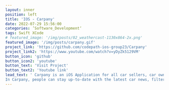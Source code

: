 ```yaml
---
layout: inner
position: left
title: 'IOS - Carpany'
date: 2022-07-29 15:56:00
categories: ’Software_Development‘
tags: Swift XCode
# featured_image: '/img/posts/02_weathercast-1130x864-2x.png'
featured_image: '/img/posts/carpany.gif'
project_link: 'https://github.com/codepath-ios-group23/Carpany'
project_link2: 'https://www.youtube.com/watch?v=yDyZk5129VM'
button_icon: 'github'
button_icon2: 'youtube'
button_text: 'Visit Project'
button_text2: 'Youtube link'
lead_text: ' Carpany is an iOS Application for all car sellers, car owners and car fans. </p>
In Carpany, people can stay up-to-date with the latest car news, filter the posts they are interested in and read the full text, and search for information about specific cars and car-related products, including: release dates, latest prices and discounts, word of mouth and reviews, etc. </p> In addition, car fans with the same interests can create their own circles of different themes and chat, share posts and post messages in them. </p>  Users can also add friends to each other, share and chat. Various posts within the software can also be shared on different social media platforms. Car manufacturers and retailers of related products can also register in the application and post information and posts about their products. </p> In addition, the application also integrates with the map function, which allows people to find parking lots, related stores, gas stations, as well as mark the related car retailers and product discount stores according to the cars owned by different users, etc.'
---
```

